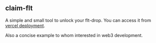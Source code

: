 ## claim-flt

A simple and small tool to unlock your flt-drop. You can access it from [vercel deployment](https://vercel.com/cnlhcs-projects/claim-flt/analytics).

Also a concise example to whom interested in web3 development.
